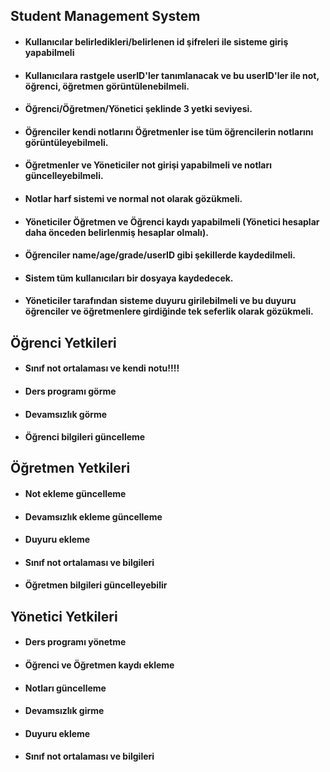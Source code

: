 ## Student Management System
- #### Kullanıcılar belirledikleri/belirlenen id şifreleri ile sisteme giriş yapabilmeli
- #### Kullanıcılara rastgele userID'ler tanımlanacak ve bu userID'ler ile not, öğrenci, öğretmen görüntülenebilmeli.
- #### Öğrenci/Öğretmen/Yönetici şeklinde 3 yetki seviyesi.
- #### Öğrenciler kendi notlarını Öğretmenler ise tüm öğrencilerin notlarını görüntüleyebilmeli.
- #### Öğretmenler ve Yöneticiler not girişi yapabilmeli ve notları güncelleyebilmeli.
- #### Notlar harf sistemi ve normal not olarak gözükmeli.
- #### Yöneticiler Öğretmen ve Öğrenci kaydı yapabilmeli (Yönetici hesaplar daha önceden belirlenmiş hesaplar olmalı).
- #### Öğrenciler name/age/grade/userID gibi şekillerde kaydedilmeli.
- #### Sistem tüm kullanıcıları bir dosyaya kaydedecek.
- #### Yöneticiler tarafından sisteme duyuru girilebilmeli ve bu duyuru öğrenciler ve öğretmenlere girdiğinde tek seferlik olarak gözükmeli.





## Öğrenci Yetkileri
- ####  Sınıf not ortalaması ve kendi notu!!!!
- ####  Ders programı görme
- ####  Devamsızlık görme
- ####  Öğrenci bilgileri güncelleme


## Öğretmen Yetkileri
- ####  Not ekleme güncelleme
- ####  Devamsızlık ekleme güncelleme
- ####  Duyuru ekleme
- ####  Sınıf not ortalaması ve bilgileri
- ####  Öğretmen bilgileri güncelleyebilir



## Yönetici Yetkileri
- ####  Ders programı yönetme
- ####  Öğrenci ve Öğretmen kaydı ekleme
- ####  Notları güncelleme
- ####  Devamsızlık girme
- ####  Duyuru ekleme
- ####  Sınıf not ortalaması ve bilgileri